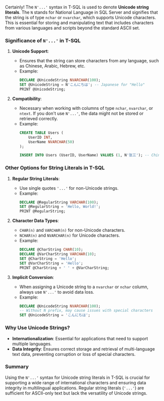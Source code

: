 Certainly! The `N'...'` syntax in T-SQL is used to denote **Unicode string literals**. The `N` stands for National Language in SQL Server and signifies that the string is of type `nchar` or `nvarchar`, which supports Unicode characters. This is essential for storing and manipulating text that includes characters from various languages and scripts beyond the standard ASCII set.

### **Significance of `N'...'` in T-SQL**
1. **Unicode Support**: 
   - Ensures that the string can store characters from any language, such as Chinese, Arabic, Hebrew, etc.
   - Example:
     ```sql
     DECLARE @UnicodeString NVARCHAR(100);
     SET @UnicodeString = N'こんにちは'; -- Japanese for "Hello"
     PRINT @UnicodeString;
     ```

2. **Compatibility**:
   - Necessary when working with columns of type `nchar`, `nvarchar`, or `ntext`. If you don't use `N'...'`, the data might not be stored or retrieved correctly.
   - Example:
     ```sql
     CREATE TABLE Users (
         UserID INT,
         UserName NVARCHAR(50)
     );

     INSERT INTO Users (UserID, UserName) VALUES (1, N'张三'); -- Chinese name "Zhang San"
     ```

### **Other Options for String Literals in T-SQL**
1. **Regular String Literals**:
   - Use single quotes `'...'` for non-Unicode strings.
   - Example:
     ```sql
     DECLARE @RegularString VARCHAR(100);
     SET @RegularString = 'Hello, World!';
     PRINT @RegularString;
     ```

2. **Character Data Types**:
   - `CHAR(n)` and `VARCHAR(n)` for non-Unicode characters.
   - `NCHAR(n)` and `NVARCHAR(n)` for Unicode characters.
   - Example:
     ```sql
     DECLARE @CharString CHAR(10);
     DECLARE @VarCharString VARCHAR(10);
     SET @CharString = 'Hello';
     SET @VarCharString = 'Hello';
     PRINT @CharString + ' ' + @VarCharString;
     ```

3. **Implicit Conversion**:
   - When assigning a Unicode string to a `nvarchar` or `nchar` column, always use `N'...'` to avoid data loss.
   - Example:
     ```sql
     DECLARE @UnicodeString NVARCHAR(100);
     -- Without N prefix, may cause issues with special characters
     SET @UnicodeString = 'こんにちは';
     ```

### **Why Use Unicode Strings?**
- **Internationalization**: Essential for applications that need to support multiple languages.
- **Data Integrity**: Ensures correct storage and retrieval of multi-language text data, preventing corruption or loss of special characters.

### **Summary**
Using the `N'...'` syntax for Unicode string literals in T-SQL is crucial for supporting a wide range of international characters and ensuring data integrity in multilingual applications. Regular string literals (`'...'`) are sufficient for ASCII-only text but lack the versatility of Unicode strings.

